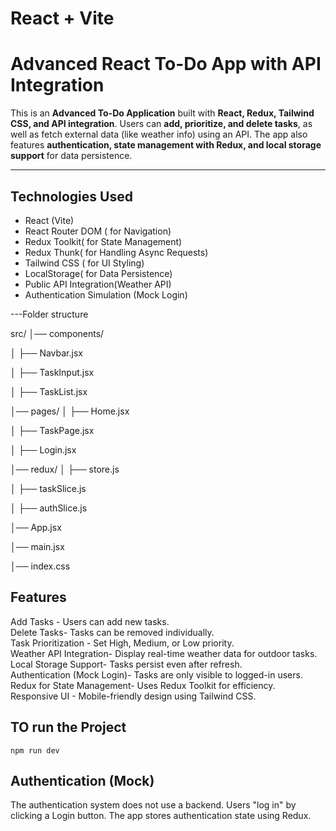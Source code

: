 # React + Vite
#  Advanced React To-Do App with API Integration

This is an **Advanced To-Do Application** built with **React, Redux, Tailwind CSS, and API integration**. Users can **add, prioritize, and delete tasks**, as well as fetch external data (like weather info) using an API. The app also features **authentication, state management with Redux, and local storage support** for data persistence.

---

## Technologies Used
- React (Vite)
- React Router DOM ( for Navigation)
- Redux Toolkit( for State Management)
- Redux Thunk( for Handling Async Requests)
- Tailwind CSS ( for UI Styling)
- LocalStorage( for Data Persistence)
- Public API Integration(Weather API)
- Authentication Simulation (Mock Login)

---Folder structure 

src/
│── components/

│   ├── Navbar.jsx

│   ├── TaskInput.jsx

│   ├── TaskList.jsx

│── pages/
│   ├── Home.jsx 

│   ├── TaskPage.jsx  

│   ├── Login.jsx 

│── redux/
│   ├── store.js

│   ├── taskSlice.js

│   ├── authSlice.js

│── App.jsx

│── main.jsx

│── index.css

## Features
Add Tasks - Users can add new tasks.  
Delete Tasks- Tasks can be removed individually.  
Task Prioritization - Set High, Medium, or Low priority.  
Weather API Integration- Display real-time weather data for outdoor tasks.  
Local Storage Support- Tasks persist even after refresh.  
Authentication (Mock Login)- Tasks are only visible to logged-in users.  
Redux for State Management- Uses Redux Toolkit for efficiency.  
Responsive UI - Mobile-friendly design using Tailwind CSS.  


## TO run the Project
    npm run dev

## Authentication (Mock)

The authentication system does not use a backend.
Users "log in" by clicking a Login button.
The app stores authentication state using Redux.
